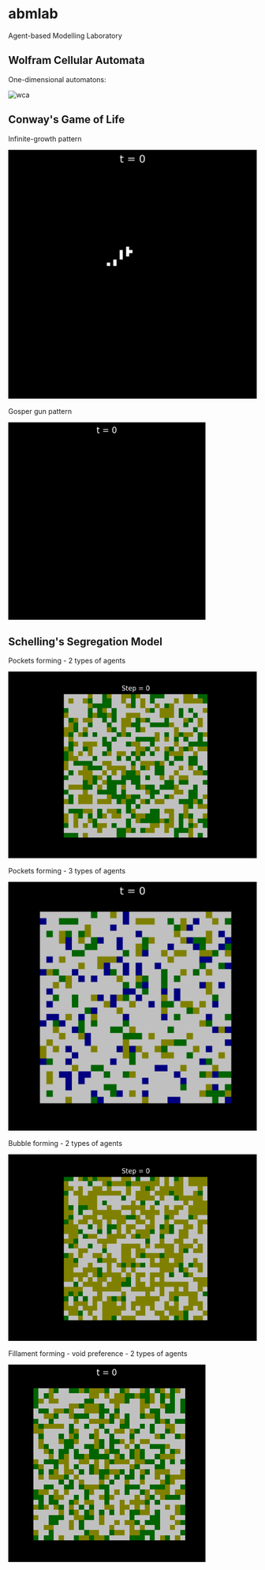 # abmlab
Agent-based Modelling Laboratory

## Wolfram Cellular Automata

One-dimensional automatons:

![wca](https://github.com/ipo-exe/abmlab/blob/main/docs/wca_rule30.gif "wca")

## Conway's Game of Life

Infinite-growth pattern

![cgl](https://github.com/ipo-exe/abmlab/blob/main/docs/clg_infinite.gif "cgl")

Gosper gun pattern

![cgl](https://github.com/ipo-exe/abmlab/blob/main/docs/gosper.gif "cgl")

## Schelling's Segregation Model
Pockets forming - 2 types of agents

![ssm](https://github.com/ipo-exe/abmlab/blob/main/docs/pockets.gif "ssm")

Pockets forming - 3 types of agents

![ssm](https://github.com/ipo-exe/abmlab/blob/main/docs/agents3.gif "ssm")

Bubble forming - 2 types of agents

![ssm](https://github.com/ipo-exe/abmlab/blob/main/docs/bubble.gif "ssm")

Fillament forming - void preference - 2 types of agents

![ssm](https://github.com/ipo-exe/abmlab/blob/main/docs/fillament.gif "ssm")

